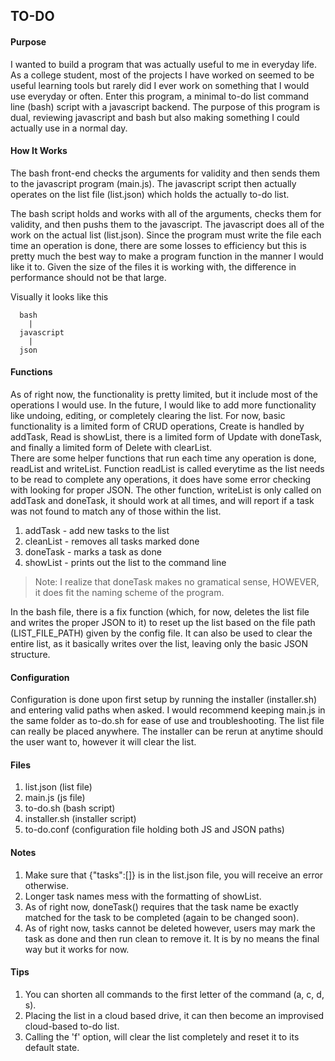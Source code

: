 ## TO-DO

#### Purpose
I wanted to build a program that was actually useful to me in everyday life. As a college student, most of the projects I have worked on seemed to be useful learning tools but rarely did I ever work on something that I would use everyday or often. Enter this program, a minimal to-do list command line (bash) script with a javascript backend. The purpose of this program is dual, reviewing javascript and bash but also making something I could actually use in a normal day.

#### How It Works
The bash front-end checks the arguments for validity and then sends them to the javascript program (main.js). The javascript script then actually operates on the list file (list.json) which holds the actually to-do list.

The bash script holds and works with all of the arguments, checks them for validity, and then pushs them to the javascript. The javascript does all of the work on the actual list (list.json). Since the program must write the file each time an operation is done, there are some losses to efficiency but this is pretty much the best way to make a program function in the manner I would like it to. Given the size of the files it is working with, the difference in performance should not be that large.

Visually it looks like this

      bash
        |
      javascript
        |
      json

#### Functions
As of right now, the functionality is pretty limited, but it include most of the operations I would use. In the future, I would like to add more functionality like undoing, editing, or completely clearing the list. For now, basic functionality is a limited form of CRUD operations, Create is handled by addTask, Read is showList, there is a limited form of Update with doneTask, and finally a limited form of Delete with clearList. <br />
There are some helper functions that run each time any operation is done, readList and writeList. Function readList is called everytime as the list needs to be read to complete any operations, it does have some error checking with looking for proper JSON. The other function, writeList is only called on addTask and doneTask, it should work at all times, and will report if a task was not found to match any of those within the list.


1. addTask - add new tasks to the list
2. cleanList - removes all tasks marked done
3. doneTask - marks a task as done
4. showList - prints out the list to the command line

> Note: I realize that doneTask makes no gramatical sense, HOWEVER, it does fit the naming scheme of the program.

In the bash file, there is a fix function (which, for now, deletes the list file and writes the proper JSON to it) to reset up the list based on the file path (LIST_FILE_PATH) given by the config file. It can also be used to clear the entire list, as it basically writes over the list, leaving only the basic JSON structure.

#### Configuration
Configuration is done upon first setup by running the installer (installer.sh) and entering valid paths when asked. I would recommend keeping main.js in the same folder as to-do.sh for ease of use and troubleshooting. The list file can really be placed anywhere. The installer can be rerun at anytime should the user want to, however it will clear the list.


#### Files
1. list.json (list file)
2. main.js (js file)
3. to-do.sh (bash script)
4. installer.sh (installer script)
5. to-do.conf (configuration file holding both JS and JSON paths)


#### Notes
1. Make sure that {"tasks":[]} is in the list.json file, you will receive an error otherwise.
2. Longer task names mess with the formatting of showList.
3. As of right now,  doneTask() requires that the task name be exactly matched for the task to be completed (again to be changed soon).
4. As of right now, tasks cannot be deleted however, users may mark the task as done and then run clean to remove it. It is by no means the final way but it works for now.

#### Tips
1. You can shorten all commands to the first letter of the command (a, c, d, s).
2. Placing the list in a cloud based drive, it can then become an improvised cloud-based to-do list.
3. Calling the 'f' option, will clear the list completely and reset it to its default state.
